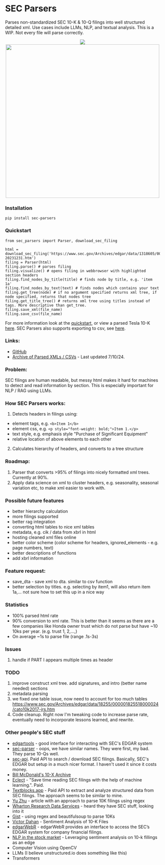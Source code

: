 # SEC Parsers
Parses non-standardized SEC 10-K & 10-Q filings into well structured detailed xml. Use cases include LLMs, NLP, and textual analysis. This is a WIP. Not every file will parse correctly.

<div align="center">
  <img src="https://raw.githubusercontent.com/john-friedman/SEC-Parsers/main/Assets/tesla_visualization.png">
</div>
<div align="center">
  <img src="https://raw.githubusercontent.com/john-friedman/SEC-Parsers/main/Assets/tesla_tree_v2.png" width="500">
</div>


### Installation
```pip install sec-parsers```

### Quickstart
```
from sec_parsers import Parser, download_sec_filing

html = download_sec_filing('https://www.sec.gov/Archives/edgar/data/1318605/000162828024002390/tsla-20231231.htm')
filing = Parser(html)
filing.parse() # parses filing
filing.visualize() # opens filing in webbrowser with highlighted section headers
filing.find_nodes_by_title(title) # finds node by title, e.g. 'item 1a'
filing.find_nodes_by_text(text) # finds nodes which contains your text
filing.get_tree(node) # if no argument specified returns xml tree, if node specified, returns that nodes tree
filing.get_title_tree() # returns xml tree using titles instead of tags. More descriptive than get_tree.
filing.save_xml(file_name)
filing.save_csv(file_name)
```

For more information look at the [quickstart](Examples/quickstart.ipynb), or view a parsed Tesla 10-K [here](Examples/tesla_10k.xml). SEC Parsers also supports exporting to csv, see [here](Examples/tesla_10k.csv).

### Links: 
* [GitHub](https://github.com/john-friedman/SEC-Parsers/)
* [Archive of Parsed XMLs / CSVs](https://www.dropbox.com/scl/fo/np1lpow7r3bissz80ze3o/AKGM8skBrUfEGlSweofAUDU?rlkey=cz1r78jofntjeq4ax2vb2yd0u&e=1&st=mdcwgfcm&dl=0) - Last updated 7/10/24.

### Problem:
SEC filings are human readable, but messy html makes it hard for machines to detect and read information by section. This is especially important for NLP / RAG using LLMs.

### How SEC Parsers works:
1. Detects headers in filings using:
* element tags, e.g. `<b>Item 1</b>`
* element css, e.g. `<p style="font-weight: bold;">Item 1.</p>`
* text style, e.g. emphasis style "Purchase of Significant Equipment"
* relative location of above elements to each other
2. Calculates hierarchy of headers, and converts to a tree structure

### Roadmap:
1. Parser that converts >95% of filings into nicely formatted xml trees. Currently at 90%.
2. Apply data science on xml to cluster headers, e.g. seasonality, seasonal variation etc, to make xml easier to work with.

### Possible future features
* better hierarchy calculation
* more filings supported
* better rag integration
* converting html tables to nice xml tables
* metadata, e.g. cik / data from xbrl in html
* hosting cleaned xml files online
* better color scheme (color scheme for headers, ignored_elements - e.g. page numbers, text)
* better descriptions of functions
* add xbrl information

### Feature request:
* save_dta - save xml to dta. similar to csv function
* better selection by titles. e.g. selecting by item1, will also return item 1a,... not sure how to set this up in a nice way

### Statistics
* 100% parsed html rate
* 90% conversion to xml rate. This is better than it seems as there are a few companies like Honda owner trust which do not parse but have ~10 10ks per year. (e.g. trust 1, 2,...,)
* On average ~1s to parse file (range .1s-3s)

### Issues
1. handle if PART I appears multiple times as header

### TODO
1. improve construct xml tree. add signatures, and intro (better name needed) sections
2. metadata parsing
0. we fixed one table issue, now need to account for too much tables https://www.sec.gov/Archives/edgar/data/18255/000001825518000024/cato10k2017-jrs.htm
2. Code cleanup. Right now I'm tweaking code to increase parse rate, eventually need to incorporate lessons learned, and rewrite.

### Other people's SEC stuff
* [edgartools](https://github.com/dgunning/edgartools) - good interface for interacting with SEC's EDGAR system
* [sec-parser](https://github.com/alphanome-ai/sec-parser) - oops, we have similar names. They were first, my bad. They parse 10-Qs well.
* [sec-api](https://sec-api.io/). Paid API to search / download SEC filings. Basically, SEC's EDGAR but setup in a much nicer format. I haven't used it since it costs money.
* [Bill McDonald's 10-X Archive](https://sraf.nd.edu/data/stage-one-10-x-parse-data/)
* [Eclect](https://eclect.us/) - "Save time reading SEC filings with the help of machine learning.". Paid.
* [Textblocks.app](https://www.textblocks.app/) - Paid API to extract and analyze structured data from SEC filings. The approach seems to be similar to mine.
* [Yu Zhu](https://yuzhu.run/how-to-parse-10x/) - article with an approach to parse 10K filings using regex
* [Wharton Research Data Services](https://wrds-www.wharton.upenn.edu/pages/grid-items/sec-analytics-suite/) - heard they have SEC stuff, looking into it
* [Gist](https://gist.github.com/anshoomehra/ead8925ea291e233a5aa2dcaa2dc61b2) - using regex and beautifulsoup to parse 10Ks
* [Victor Dahan](https://opencodecom.net/post/2021-08-18-sentiment-analysis-of-10-k-files/) - Sentiment Analysis of 10-K Files
* [edgarWebR](https://mwaldstein.github.io/edgarWebR/) - edgarWebR provides an interface to access the SEC’s EDGAR system for company financial filings.
* [NLP in the stock market](https://towardsdatascience.com/nlp-in-the-stock-market-8760d062eb92) - Leveraging sentiment analysis on 10-k fillings as an edge
* Computer Vision using OpenCV
* LLMs (I believe unstructured.io does something like this)
* Transformers 
